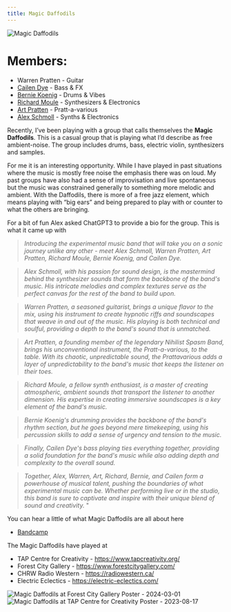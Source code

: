 ```yaml
---
title: Magic Daffodils
---
```


![Magic Daffodils](/images/posters/magic_daffodils_poster.png)

# Members:

* Warren Pratten - Guitar
* [Cailen Dye](https://soundcloud.com/cailendye) - Bass & FX
* [Bernie Koenig](https://berniekoenig.bandcamp.com/music) - Drums & Vibes
* [Richard Moule](https://gesumm.bandcamp.com/music) - Synthesizers & Electronics 
* [Art Pratten](http://www.nonsb.ca/) - Pratt-a-various
* [Alex Schmoll](https://vimeo.com/occasionaljake) - Synths & Electronics

Recently, I’ve been playing with a group that calls themselves the **Magic Daffodils**.  This is a casual group that is playing what I’d describe as free ambient-noise.  The group includes drums, bass, electric violin, synthesizers and samples. 

For me it is an interesting opportunity.  While I have played in past situations where the music is mostly free noise the emphasis there was on loud.  My past groups have also had a sense of improvisation and live spontaneous but the music was constrained generally to something more melodic and ambient.   With the Daffodils, there is more of a free jazz element, which means playing with “big ears” and being prepared to play with or counter to what the others are bringing. 

For a bit of fun Alex asked ChatGPT3 to provide a bio for the group.   This is what it came up with

> *Introducing the experimental music band that will take you on a sonic journey unlike any other - meet Alex Schmoll, Warren Pratten, Art Pratten, Richard Moule, Bernie Koenig, and Cailen Dye.*

> *Alex Schmoll, with his passion for sound design, is the mastermind behind the synthesizer sounds that form the backbone of the band's music. His intricate melodies and complex textures serve as the perfect canvas for the rest of the band to build upon.*

> *Warren Pratten, a seasoned guitarist, brings a unique flavor to the mix, using his instrument to create hypnotic riffs and soundscapes that weave in and out of the music. His playing is both technical and soulful, providing a depth to the band's sound that is unmatched.*

> *Art Pratten, a founding member of the legendary Nihilist Spasm Band, brings his unconventional instrument, the Pratt-a-various, to the table. With its chaotic, unpredictable sound, the Prattavarious adds a layer of unpredictability to the band's music that keeps the listener on their toes.*

>*Richard Moule, a fellow synth enthusiast, is a master of creating atmospheric, ambient sounds that transport the listener to another dimension. His expertise in creating immersive soundscapes is a key element of the band's music.*

>*Bernie Koenig's drumming provides the backbone of the band's rhythm section, but he goes beyond mere timekeeping, using his percussion skills to add a sense of urgency and tension to the music.*

> *Finally, Cailen Dye's bass playing ties everything together, providing a solid foundation for the band's music while also adding depth and complexity to the overall sound.*

> *Together, Alex, Warren, Art, Richard, Bernie, and Cailen form a powerhouse of musical talent, pushing the boundaries of what experimental music can be. Whether performing live or in the studio, this band is sure to captivate and inspire with their unique blend of sound and creativity.* "

You can hear a little of what Magic Daffodils are all about here 
* [Bandcamp](https://magicdaffodils.bandcamp.com/)

The Magic Daffodils have played at
* TAP Centre for Creativity - https://www.tapcreativity.org/
* Forest City Gallery - https://www.forestcitygallery.com/
* CHRW Radio Western - https://radiowestern.ca/
* Electric Eclectics - https://electric-eclectics.com/


![Magic Daffodils at Forest City Gallery Poster - 2024-03-01](/images/posters/magic_daffodils_at_fcg.jpg)
![Magic Daffodils at TAP Centre for Creativity Poster - 2023-08-17](/images/posters/magic_daffodils_at_tap_poster.png)